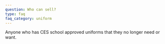 ```yaml
---
question: Who can sell?
type: faq
faq_category: uniform
---
```

Anyone who has CES school approved uniforms that they no longer need or want.